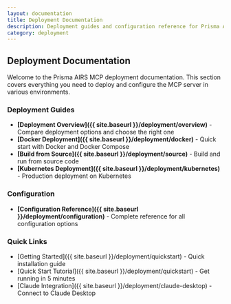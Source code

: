 ```yaml
---
layout: documentation
title: Deployment Documentation
description: Deployment guides and configuration reference for Prisma AIRS MCP
category: deployment
---
```


## Deployment Documentation

Welcome to the Prisma AIRS MCP deployment documentation. This section covers everything you need to deploy and configure the MCP server in various environments.

### Deployment Guides

- **[Deployment Overview]({{ site.baseurl }}/deployment/overview)** - Compare deployment options and choose the right one
- **[Docker Deployment]({{ site.baseurl }}/deployment/docker)** - Quick start with Docker and Docker Compose
- **[Build from Source]({{ site.baseurl }}/deployment/source)** - Build and run from source code
- **[Kubernetes Deployment]({{ site.baseurl }}/deployment/kubernetes)** - Production deployment on Kubernetes

### Configuration

- **[Configuration Reference]({{ site.baseurl }}/deployment/configuration)** - Complete reference for all configuration options

### Quick Links

- [Getting Started]({{ site.baseurl }}/deployment/quickstart) - Quick installation guide
- [Quick Start Tutorial]({{ site.baseurl }}/deployment/quickstart) - Get running in 5 minutes
- [Claude Integration]({{ site.baseurl }}/deployment/claude-desktop) - Connect to Claude Desktop
